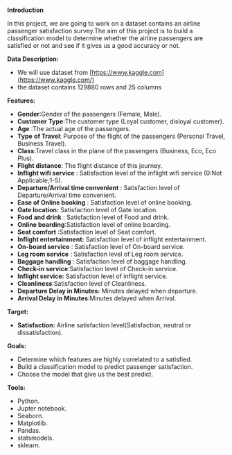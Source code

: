 

**Introduction**

In this project, we are going to work on a dataset contains an airline passenger satisfaction survey.The aim of this project is to build a classification model to determine whether the airline passengers are satisfied or not and see if it gives us a good accuracy or not.

**Data Description:**

- We will use dataset from [https://www.kaggle.com](https://www.kaggle.com/)
- the dataset contains 129880 rows and 25 columns

**Features:**

- **Gender**:Gender of the passengers (Female, Male).
- **Customer** **Type**:The customer type (Loyal customer, disloyal customer).
- **Age** :The actual age of the passengers.
- **Type** **of Travel**: Purpose of the flight of the passengers (Personal Travel, Business Travel).
- **Class**:Travel class in the plane of the passengers (Business, Eco, Eco Plus).
- **Flight distance**: The flight distance of this journey.
- **Inflight wifi service** : Satisfaction level of the inflight wifi service (0:Not Applicable;1-5).
- **Departure/Arrival time convenient** : Satisfaction level of Departure/Arrival time convenient.
- **Ease of Online booking** : Satisfaction level of online booking.
- **Gate location:** Satisfaction level of Gate location.
- **Food and drink** : Satisfaction level of Food and drink.
- **Online boarding**:Satisfaction level of online boarding.
- **Seat comfort** :Satisfaction level of Seat comfort.
- **Inflight entertainment:** Satisfaction level of inflight entertainment.
- **On-board service** : Satisfaction level of On-board service.
- **Leg room service** : Satisfaction level of Leg room service.
- **Baggage handling** : Satisfaction level of baggage handling.
- **Check-in service**:Satisfaction level of Check-in service.
- **Inflight service:** Satisfaction level of inflight service.
- **Cleanliness**:Satisfaction level of Cleanliness.
- **Departure Delay in Minutes:** Minutes delayed when departure.
- **Arrival Delay in Minutes**:Minutes delayed when Arrival.

**Target:**

- **Satisfaction:** Airline satisfaction level(Satisfaction, neutral or dissatisfaction).

**Goals:**

- Determine which features are highly correlated to a satisfied.
- Build a classification model to predict passenger satisfaction.
- Choose the model that give us the best predict.

**Tools:**

- Python.
- Jupter notebook.
- Seaborn.
- Matplotlib.
- Pandas.
- statsmodels.
- sklearn.
